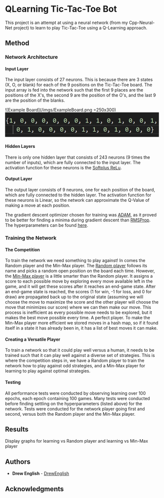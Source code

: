 # QLearning Tic-Tac-Toe Bot

This project is an attempt at using a neural network (from my Cpp-Neural-Net project) to learn to play Tic-Tac-Toe using a Q-Learning approach. 

## Method

### Network Architecture

#### Input Layer

The input layer consists of 27 neurons. This is because there are 3 states (X, O, or blank) for each of the 9 positions on the Tic-Tac-Toe board. The input array is fed into the network such that the first 9 places are the positions of the X's, the second 9 are the position of the O's, and the last 9 are the position of the blanks.

![Example Board](/imgs/ExampleBoard.png =250x300)	![Corresponding input](/imgs/ExampleInput.png)

#### Hidden Layers

There is only one hidden layer that consists of 243 neurons (9 times the number of inputs), which are fully connected to the input layer. The activation function for these neurons is the [Softplus ReLu](https://en.wikipedia.org/wiki/Rectifier_(neural_networks)#Softplus).

#### Output Layer

The output layer consists of 9 neurons, one for each position of the board, which are fully connected to the hidden layer. The activation function for these neurons is Linear, so the network can approximate the Q-Value of making a move at each position.

The gradient descent optimizer chosen for training was [ADAM](https://github.com/drew-english/QLearning-Tic-Tac-Toe-Bot/blob/e50e1a24c950c31653f7213132fd029d4d23f2dd/src/NeuralNet.cpp#L36-L45), as it proved to be better for finding a minima during gradient descent than [RMSProp](https://github.com/drew-english/QLearning-Tic-Tac-Toe-Bot/blob/e50e1a24c950c31653f7213132fd029d4d23f2dd/src/NeuralNet.cpp#L28-L34). The hyperparameters can be found [here](https://github.com/drew-english/QLearning-Tic-Tac-Toe-Bot/blob/e50e1a24c950c31653f7213132fd029d4d23f2dd/lib/NeuralNet.h#L23-L27).


### Training the Network

#### The Competition

To train the network we need something to play against! In comes the Random player and the Min-Max player. The [Random player](https://github.com/drew-english/QLearning-Tic-Tac-Toe-Bot/blob/master/src/RANDPlayer.cpp) follows its name and picks a random open position on the board each time. However, the [Min-Max player](https://github.com/drew-english/QLearning-Tic-Tac-Toe-Bot/blob/master/src/MINMAXPlayer.cpp) is a little smarter than the Random player. It assigns a score to each possible move by exploring every move available left in the game, and it will get these scores after it reaches an end-game state. After an end-game state is reached, the scores (1 for win, -1 for loss, and 0 for draw) are propagated back up to the original state (assuming we will choose the move to maximize the score and the other player will choose the move that minimizes our score) where we can then make our move. This process is inefficient as every possible move needs to be explored, but it makes the best move possible every time. A perfect player.
To make the Min-Max player more efficient we stored moves in a hash map, so if it found itself in a state it has already been in, it has a list of best moves it can make.

#### Creating a Versatile Player

To train a network so that it could play well versus a human, it needs to be trained such that it can play well against a diverse set of strategies. This is where the competition steps in, we have a Random player to train the network how to play against odd strategies, and a Min-Max player for learning to play against optimal strategies.

#### Testing
All performance tests were conducted by observing learning over 100 epochs, each epoch containing 100 games. Many tests were conducted before finding settling on the hyperparameters (listed above) for the network. Tests were conducted for the network player going first and second, versus both the Random player and the Min-Max player.


## Results

Display graphs for learning vs Random player and learning vs Min-Max player

## Authors

* **Drew English** - [DrewEnglish](https://github.com/drew-english)

## Acknowledgments
